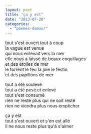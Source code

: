 ```yaml
---
layout: post
title: "ça y est"
date: "2013-07-20"
categories: 
  - "poemes-damour"
---
```


tout s'est ouvert tout à coup  
la vague est venue  
qui nous enlevait vers la mer  
elle nous a laissé de beaux coquillages  
et des étoiles de mer  
le torrent le feu la joie le festin  
et des papillons de mer

tout a été soulevé  
tout a été pesé et enlevé  
tout s'est consumé  
rien ne reste plus qui ne soit resté  
rien ne viendra plus nous empêcher

ça y est  
tout s'est ouvert et s'en est allé  
il ne nous reste plus qu'à s'aimer
